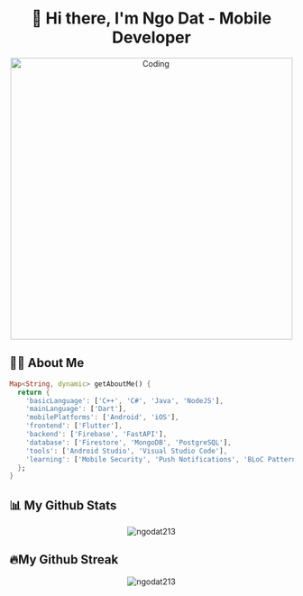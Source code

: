 <h1 align="center">👋 Hi there, I'm Ngo Dat - Mobile Developer</h1>
<p align="center">
<img align="center" src="https://images-wixmp-ed30a86b8c4ca887773594c2.wixmp.com/f/ceab6b05-066e-4f6b-82ab-d8d718e2cbb5/da69dzf-11f146e8-481e-4ace-bfea-2a8fa094a416.gif?token=eyJ0eXAiOiJKV1QiLCJhbGciOiJIUzI1NiJ9.eyJzdWIiOiJ1cm46YXBwOjdlMGQxODg5ODIyNjQzNzNhNWYwZDQxNWVhMGQyNmUwIiwiaXNzIjoidXJuOmFwcDo3ZTBkMTg4OTgyMjY0MzczYTVmMGQ0MTVlYTBkMjZlMCIsIm9iaiI6W1t7InBhdGgiOiJcL2ZcL2NlYWI2YjA1LTA2NmUtNGY2Yi04MmFiLWQ4ZDcxOGUyY2JiNVwvZGE2OWR6Zi0xMWYxNDZlOC00ODFlLTRhY2UtYmZlYS0yYThmYTA5NGE0MTYuZ2lmIn1dXSwiYXVkIjpbInVybjpzZXJ2aWNlOmZpbGUuZG93bmxvYWQiXX0.0AV7OXHT-kFbJAHvGSm9oKF31qvYzymwODMDUu6RVZc" alt="Coding", width="500"/>
</p>

## 🙋‍♂️ About Me
```Dart
Map<String, dynamic> getAboutMe() {
  return {
    'basicLanguage': ['C++', 'C#', 'Java', 'NodeJS'],
    'mainLanguage': ['Dart'],
    'mobilePlatforms': ['Android', 'iOS'],
    'frontend': ['Flutter'],
    'backend': ['Firebase', 'FastAPI'],
    'database': ['Firestore', 'MongoDB', 'PostgreSQL'],
    'tools': ['Android Studio', 'Visual Studio Code'],
    'learning': ['Mobile Security', 'Push Notifications', 'BLoC Pattern'],
  };
}
```
## 📊 My Github Stats
<p align="center"><img align="center" src="https://github-readme-stats.vercel.app/api/top-langs?username=ngodat213&show_icons=true&theme=dark&locale=en&layout=compact" alt="ngodat213" /></p>

## 🔥My Github Streak
<p align="center"><img align="center" src="https://github-readme-streak-stats.herokuapp.com/?user=ngodat213&theme=dark" alt="ngodat213" /></p>
